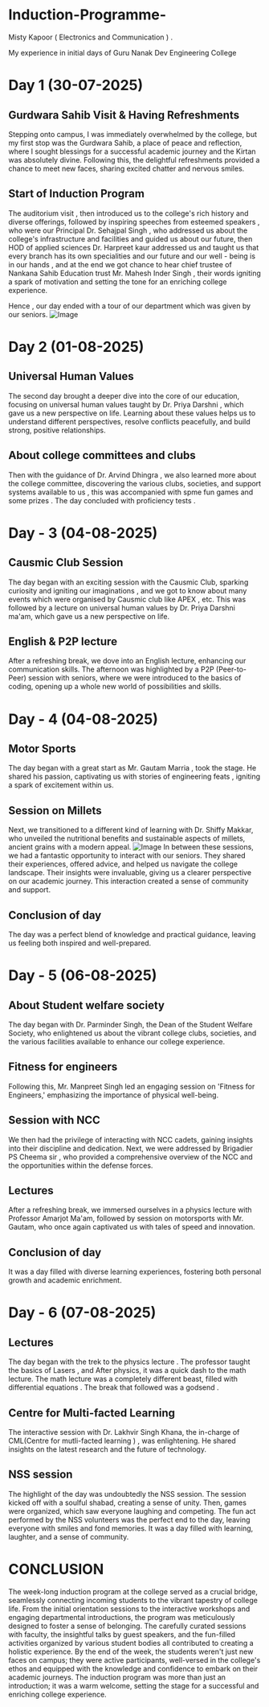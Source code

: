 # Induction-Programme-
Misty Kapoor  ( Electronics and Communication ) .

My experience in initial days of Guru Nanak Dev Engineering College 
# Day 1 (30-07-2025) 
## Gurdwara Sahib Visit & Having Refreshments 
Stepping onto campus, I was immediately overwhelmed by the college, but my first stop was the Gurdwara Sahib, a place of peace and reflection, where I sought blessings for a successful academic journey and the Kirtan was absolutely divine. Following this, the delightful refreshments provided a chance to meet new faces, sharing excited chatter and nervous smiles.  
## Start of Induction Program 
The auditorium visit , then introduced us to the college's rich history and diverse offerings, followed by inspiring speeches from esteemed speakers , who were our Principal Dr. Sehajpal Singh , who addressed us about the college's infrastructure and facilities and guided us about our future, then HOD of applied sciences Dr. Harpreet kaur addressed us and taught us that every branch has its own specialities and our future and our well - being is in our hands , and at the end we got chance to hear chief trustee of Nankana Sahib Education trust Mr. Mahesh Inder Singh , their words igniting a spark of motivation and setting the tone for an enriching college experience. 

Hence , our day ended with a tour of our department which was given by our seniors. 
![Image](https://github.com/user-attachments/assets/80e905de-dac7-4c9a-8753-af744b4c5877) 
# Day 2 (01-08-2025) 
## Universal Human Values 
The second day brought a deeper dive into the core of our education, focusing on universal human values taught by  Dr. Priya Darshni , which gave us a new perspective on life. Learning about these values helps us to understand different perspectives, resolve conflicts peacefully, and build strong, positive relationships. 
## About college committees and clubs
Then with the guidance of Dr. Arvind  Dhingra , we also learned more about the college committee, discovering the various clubs, societies, and support systems available to us , this was accompanied with spme fun games and some prizes . The day concluded with proficiency tests .

# Day - 3 (04-08-2025)
## Causmic Club Session 
The day began with an exciting session with the Causmic Club, sparking curiosity and igniting our imaginations , and we got to know about many events which were organised by Causmic club like APEX , etc. This was followed by a lecture on universal human values by Dr. Priya Darshni ma'am, which gave us a new perspective on life. 
## English & P2P lecture 
After a refreshing break, we dove into an English lecture, enhancing our communication skills. The afternoon was highlighted by a P2P (Peer-to-Peer) session with seniors, where we were introduced to the basics of coding, opening up a whole new world of possibilities and skills.

# Day - 4 (04-08-2025)
## Motor Sports 
The day began with a great start as Mr. Gautam Marria ,  took the stage. He shared his passion, captivating us with stories of engineering feats , igniting a spark of excitement within us. 
## Session on Millets
Next, we transitioned to a different kind of learning with Dr. Shiffy Makkar, who unveiled the nutritional benefits and sustainable aspects of millets, ancient grains with a modern appeal.
![Image](https://github.com/user-attachments/assets/669b2973-f232-453a-b5b5-6c505e5fa45a)
In between these sessions, we had a fantastic opportunity to interact with our seniors. They shared their experiences, offered advice, and helped us navigate the college landscape. Their insights were invaluable, giving us a clearer perspective on our academic journey. This interaction created a sense of community and support. 
## Conclusion of day
The day was a perfect blend of  knowledge and practical guidance, leaving us feeling both inspired and well-prepared.

# Day - 5 (06-08-2025)
## About Student welfare society 
The day began with Dr. Parminder Singh, the Dean of the Student Welfare Society, who enlightened us about the vibrant college clubs, societies, and the various facilities available to enhance our college experience.
## Fitness for engineers 
Following this, Mr. Manpreet Singh led an engaging session on 'Fitness for Engineers,' emphasizing the importance of physical well-being.
## Session with NCC 
We then had the privilege of interacting with NCC cadets, gaining insights into their discipline and dedication. Next, we were addressed by Brigadier PS Cheema sir , who provided a comprehensive overview of the NCC and the opportunities within the defense forces.
## Lectures 
After a refreshing break, we immersed ourselves in a physics lecture with Professor Amarjot Ma'am, followed by session on motorsports with Mr. Gautam, who once again captivated us with tales of speed and innovation. 
## Conclusion of day
It was a day filled with diverse learning experiences, fostering both personal growth and academic enrichment.
# Day - 6 (07-08-2025)
## Lectures 
The day began with the  trek to the physics lecture . The professor taught the basics of Lasers ,   and  After physics, it was a quick dash to the math lecture. The math lecture was a completely different beast, filled with differential equations . The break that followed was a godsend .
## Centre for Multi-facted Learning 
The interactive session with Dr. Lakhvir Singh Khana, the in-charge of CML(Centre for mutli-facted learning ) , was enlightening. He shared insights on the latest research and the future of technology.
## NSS session 
The highlight of the day was undoubtedly the NSS session. The session kicked off with a soulful shabad, creating a sense of unity. Then, games were organized, which saw everyone laughing and competing. The fun act performed by the NSS volunteers was the perfect end to the day, leaving everyone with smiles and fond memories. It was a day filled with learning, laughter, and a sense of community.

# CONCLUSION 
The week-long induction program at the college served as a crucial bridge, seamlessly connecting incoming students to the vibrant tapestry of college life. From the initial orientation sessions to the interactive workshops and engaging departmental introductions, the program was meticulously designed to foster a sense of belonging. The carefully curated sessions with faculty, the insightful talks by guest speakers, and the fun-filled activities organized by various student bodies all contributed to creating a holistic experience. By the end of the week, the students weren't just new faces on campus; they were active participants, well-versed in the college's ethos and equipped with the knowledge and confidence to embark on their academic journeys. The induction program was more than just an introduction; it was a warm welcome, setting the stage for a successful and enriching college experience.
